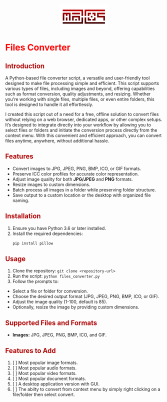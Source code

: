 <p align="center">
  <img src="assets/MXS2750.gif" alt="MXS2750"/>
</p>
<style>
h1 {
  color: #ff0000;
}
h2 {
  color: #af0000;
}
</style>

# Files Converter

## Introduction

A Python-based file converter script, a versatile and user-friendly tool designed to make file processing simple and efficient. This script supports various types of files, including images and beyond, offering capabilities such as format conversion, quality adjustments, and resizing. Whether you're working with single files, multiple files, or even entire folders, this tool is designed to handle it all effortlessly.

I created this script out of a need for a free, offline solution to convert files without relying on a web browser, dedicated apps, or other complex setups. It’s designed to integrate directly into your workflow by allowing you to select files or folders and initiate the conversion process directly from the context menu. With this convenient and efficient approach, you can convert files anytime, anywhere, without additional hassle.

## Features

- Convert images to JPG, JPEG, PNG, BMP, ICO, or GIF formats.
- Preserve ICC color profiles for accurate color representation.
- Adjust image quality for both **JPG/JPEG** and **PNG** formats.
- Resize images to custom dimensions.
- Batch process all images in a folder while preserving folder structure.
- Save output to a custom location or the desktop with organized file naming.

## Installation

1. Ensure you have Python 3.6 or later installed.
2. Install the required dependencies:
   ```bash
   pip install pillow
## Usage
1. Clone the repository: `git clone <repository-url>`
2. Run the script: `python files_converter.py`
3. Follow the prompts to:
  * Select a file or folder for conversion.
  * Choose the desired output format (JPG, JPEG, PNG, BMP, ICO, or GIF).
  * Adjust the image quality (1-100, default is 85).
  * Optionally, resize the image by providing custom dimensions.

## Supported Files and Formats
* **Images:** JPG, JPEG, PNG, BMP, ICO, and GIF.

## Features to Add
1. [ ] Most popular image formats.
2. [ ] Most popular audio formats.
3. [ ] Most popular video formats.
4. [ ] Most popular document formats.
5. [ ] A desktop application version with GUI.
6. [ ] The abilty to convert from context menu by simply right clicking on a file/folder then select convert.